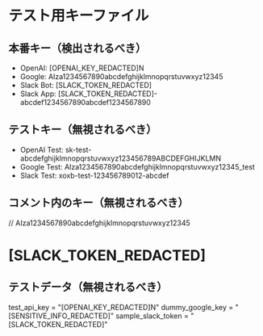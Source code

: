 # テスト用キーファイル

## 本番キー（検出されるべき）
- OpenAI: [OPENAI_KEY_REDACTED]N
- Google: AIza1234567890abcdefghijklmnopqrstuvwxyz12345
- Slack Bot: [SLACK_TOKEN_REDACTED]
- Slack App: [SLACK_TOKEN_REDACTED]-abcdef1234567890abcdef1234567890

## テストキー（無視されるべき）
- OpenAI Test: sk-test-abcdefghijklmnopqrstuvwxyz123456789ABCDEFGHIJKLMN
- Google Test: AIza1234567890abcdefghijklmnopqrstuvwxyz12345_test
- Slack Test: xoxb-test-123456789012-abcdef

## コメント内のキー（無視されるべき）
<!-- [OPENAI_KEY_REDACTED]N -->
// AIza1234567890abcdefghijklmnopqrstuvwxyz12345
# [SLACK_TOKEN_REDACTED]

## テストデータ（無視されるべき）
test_api_key = "[OPENAI_KEY_REDACTED]N"
dummy_google_key = "[SENSITIVE_INFO_REDACTED]"
sample_slack_token = "[SLACK_TOKEN_REDACTED]" 